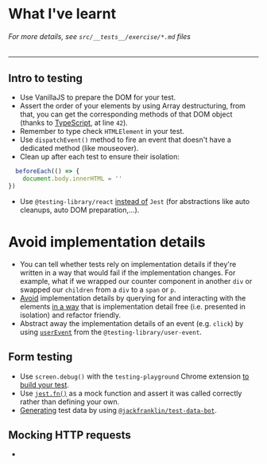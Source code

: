 # What I've learnt
###### *For more details, see `src/__tests__/exercise/*.md` files*
-------------
## Intro to testing
- Use VanillaJS to prepare the DOM for your test.
- Assert the order of your elements by using Array destructuring, from that, you can get the corresponding methods of that DOM object (thanks to [TypeScript](https://github.com/HelpMe-Pls/testing-react-apps/blob/master/src/__tests__/final/TS/01.extra-1.tsx), at line `42`).
- Remember to type check `HTMLElement` in your test.
- Use `dispatchEvent()` method to fire an event that doesn't have a dedicated method (like mouseover).
- Clean up after each test to ensure their isolation:
```ts
  beforeEach(() => {
	document.body.innerHTML = ''
})
``` 
- Use `@testing-library/react` [instead of](https://github.com/HelpMe-Pls/testing-react-apps/blob/master/src/__tests__/final/TS/02.tsx) `Jest` (for abstractions like auto cleanups, auto DOM preparation,...).

# Avoid implementation details
- You can tell whether tests rely on implementation details if they're written in a way that would fail if the implementation changes. For example, what if we wrapped our counter component in another `div` or swapped our `children` from a `div` to a `span` or `p`.  
- [Avoid](https://epicreact.dev/modules/testing-react-apps/avoid-implementation-details-solution) implementation details by querying for and interacting with the elements [in a way](https://testing-playground.com/) that is implementation detail free (i.e. presented in isolation) and refactor friendly.
- Abstract away the implementation details of an event (e.g. `click`) by using [`userEvent`](https://epicreact.dev/modules/testing-react-apps/avoid-implementation-details-extra-credit-solution-1) from the `@testing-library/user-event`.


## Form testing
- Use `screen.debug()` with the `testing-playground` Chrome extension [to build your test](https://epicreact.dev/modules/testing-react-apps/form-testing-solution-1).
- Use [`jest.fn()`](https://epicreact.dev/modules/testing-react-apps/form-testing-extra-credit-solution-1) as a mock function and assert it was called correctly rather than defining your own.
- [Generating](https://epicreact.dev/modules/testing-react-apps/form-testing-extra-credit-solution-4) test data by using [`@jackfranklin/test-data-bot`](https://www.npmjs.com/package/@jackfranklin/test-data-bot).

## Mocking HTTP requests
- 